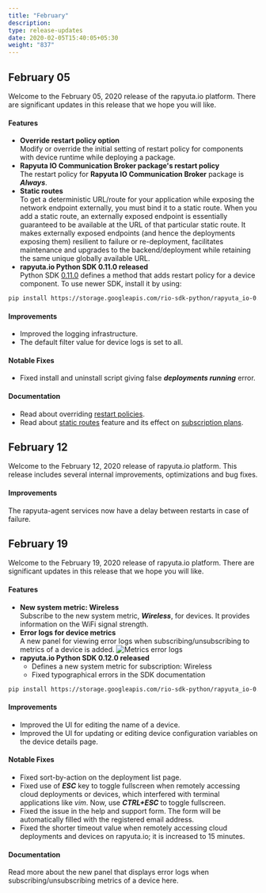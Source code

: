 ```yaml
---
title: "February"
description:
type: release-updates
date: 2020-02-05T15:40:05+05:30
weight: "837"
---
```

## February 05
Welcome to the February 05, 2020 release of the rapyuta.io platform. There are significant updates in this release that we hope you will like.

#### Features

* **Override restart policy option**    
Modify or override the initial setting of restart policy for components with device runtime while deploying a package.
* **Rapyuta IO Communication Broker package's restart policy**    
The restart policy for **Rapyuta IO Communication Broker** package is ***Always***.
* **Static routes**    
To get a deterministic URL/route for your application while exposing the network endpoint externally, you must bind it to a static route. When you add a static route, an externally exposed endpoint is essentially guaranteed to be available at the URL of that particular static route. It makes externally exposed endpoints (and hence the deployments exposing them) resilient to failure or re-deployment, facilitates maintenance and upgrades to the backend/deployment while retaining the same unique globally available URL.
* **rapyuta.io Python SDK 0.11.0 released**    
Python SDK [0.11.0](/developer-guide/tooling-automation/python-sdk/#installation) defines a method that adds restart policy for a device component.
To use newer SDK, install it by using:

```bash
pip install https://storage.googleapis.com/rio-sdk-python/rapyuta_io-0.11.0-py2-none-any.whl
```

#### Improvements

* Improved the logging infrastructure.
* The default filter value for device logs is set to all.

#### Notable Fixes

* Fixed install and uninstall script giving false ***deployments running*** error.

#### Documentation

* Read about overriding [restart policies](/developer-guide/manage-software-cycle/deployments/#restart-policy).
* Read about [static routes](/developer-guide/create-software-packages/package-internals/#exposing-endpoints-with-static-url) feature and its effect on [subscription plans](/pricing-support/pricing/find-plans/).

## February 12

Welcome to the February 12, 2020 release of rapyuta.io platform. This release includes several internal improvements, optimizations and bug fixes.

#### Improvements
The rapyuta-agent services now have a delay between restarts in case of failure.

## February 19
Welcome to the February 19, 2020 release of rapyuta.io platform. There are significant updates in this release that we hope you will like.

#### Features

* **New system metric: Wireless**    
  Subscribe to the new system metric, ***Wireless***, for devices. It provides information on the WiFi signal strength.
* **Error logs for device metrics**    
  A new panel for viewing error logs when subscribing/unsubscribing to metrics of a device is added.
  ![Metrics error logs](/images/chapters/developer-guide/tooling-automation/metrics/metrics-error-logs.png?classes=border,shadow&width=50pc)
* **rapyuta.io Python SDK 0.12.0 released**    
  * Defines a new system metric for subscription: Wireless
  * Fixed typographical errors in the SDK documentation

```bash
pip install https://storage.googleapis.com/rio-sdk-python/rapyuta_io-0.12.0-py2-none-any.whl
```

#### Improvements

* Improved the UI for editing the name of a device.
* Improved the UI for updating or editing device configuration variables on the device details page.

#### Notable Fixes

* Fixed sort-by-action on the deployment list page.
* Fixed use of ***ESC*** key to toggle fullscreen when remotely accessing cloud deployments or devices, which interfered with terminal applications like *vim*. Now, use ***CTRL+ESC*** to toggle fullscreen. 
* Fixed the issue in the help and support form. The form will be automatically filled with the registered email address.
* Fixed the shorter timeout value when remotely accessing cloud deployments and devices on rapyuta.io; it is increased to 15 minutes.

#### Documentation
Read more about the new panel that displays error logs when subscribing/unsubscribing metrics of a device here.